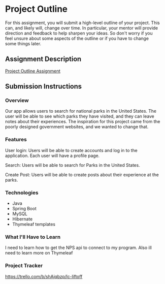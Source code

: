 # Project Outline
For this assignment, you will submit a high-level outline of your project. This can, and likely will, change over time. In particular, your mentor will provide direction and feedback to help sharpen your ideas. So don't worry if you feel unsure about some aspects of the outline or if you have to change some things later.

## Assignment Description
[Project Outline Assignment](https://education.launchcode.org/liftoff/modules/assignments/project-outline)

## Submission Instructions

### Overview
Our app allows users to search for national parks in the United States. The user will be able to see which parks they have visited, and they can leave notes about their experiences.  The inspiration for this project came from the poorly designed government websites, and we wanted to change that.
### Features
User login: Users will be able to create accounts and log in to the application. Each user will have a profile page.

Search: Users will be able to search for Parks in the United States.

Create Post: Users will be able to create posts about their experience at the parks.
### Technologies
* Java
* Spring Boot
* MySQL
* Hibernate
* Thymeleaf templates
### What I'll Have to Learn
I need to learn how to get the NPS api to connect to my program. Also ill need to learn more on Thymeleaf
### Project Tracker
https://trello.com/b/shAjqbzp/lc-liftoff
